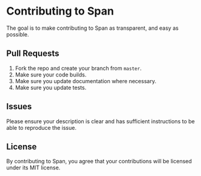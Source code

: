 # Contributing to Span #

The goal is to make contributing to Span as transparent, and easy as possible.

## Pull Requests ##

1. Fork the repo and create your branch from `master`.
2. Make sure your code builds.
3. Make sure you update documentation where necessary.
4. Make sure you update tests.

## Issues ##

Please ensure your description is clear and has sufficient instructions to be able to reproduce the issue.

## License ##

By contributing to Span, you agree that your contributions will be licensed
under its MIT license.
